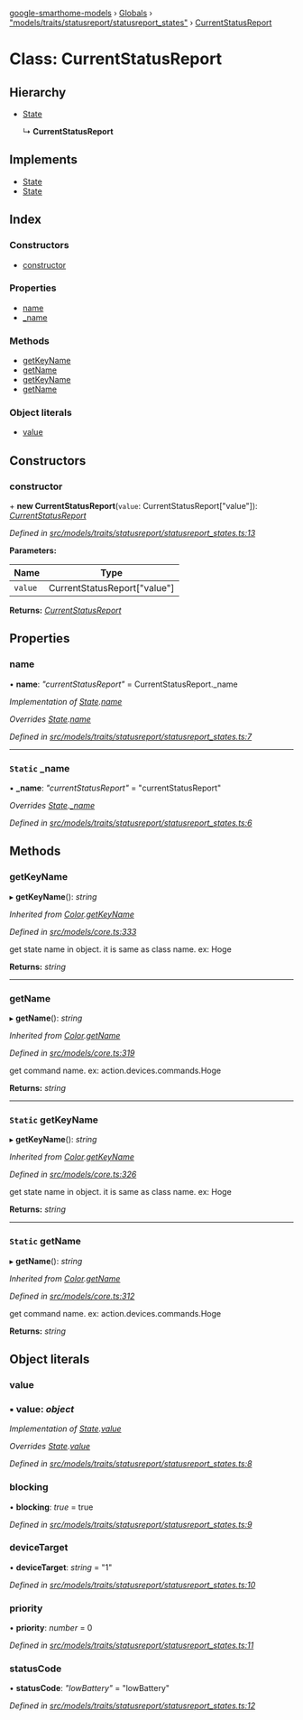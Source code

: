 [google-smarthome-models](../README.md) › [Globals](../globals.md) › ["models/traits/statusreport/statusreport_states"](../modules/_models_traits_statusreport_statusreport_states_.md) › [CurrentStatusReport](_models_traits_statusreport_statusreport_states_.currentstatusreport.md)

# Class: CurrentStatusReport

## Hierarchy

* [State](_models_core_.state.md)

  ↳ **CurrentStatusReport**

## Implements

* [State](../interfaces/_models_interfaces_i_core_.state.md)
* [State](../interfaces/_models_interfaces_i_core_.state.md)

## Index

### Constructors

* [constructor](_models_traits_statusreport_statusreport_states_.currentstatusreport.md#constructor)

### Properties

* [name](_models_traits_statusreport_statusreport_states_.currentstatusreport.md#name)
* [_name](_models_traits_statusreport_statusreport_states_.currentstatusreport.md#static-_name)

### Methods

* [getKeyName](_models_traits_statusreport_statusreport_states_.currentstatusreport.md#getkeyname)
* [getName](_models_traits_statusreport_statusreport_states_.currentstatusreport.md#getname)
* [getKeyName](_models_traits_statusreport_statusreport_states_.currentstatusreport.md#static-getkeyname)
* [getName](_models_traits_statusreport_statusreport_states_.currentstatusreport.md#static-getname)

### Object literals

* [value](_models_traits_statusreport_statusreport_states_.currentstatusreport.md#value)

## Constructors

###  constructor

\+ **new CurrentStatusReport**(`value`: CurrentStatusReport["value"]): *[CurrentStatusReport](_models_traits_statusreport_statusreport_states_.currentstatusreport.md)*

*Defined in [src/models/traits/statusreport/statusreport_states.ts:13](https://github.com/galactic1969/google-smarthome-models/blob/633871f/src/models/traits/statusreport/statusreport_states.ts#L13)*

**Parameters:**

Name | Type |
------ | ------ |
`value` | CurrentStatusReport["value"] |

**Returns:** *[CurrentStatusReport](_models_traits_statusreport_statusreport_states_.currentstatusreport.md)*

## Properties

###  name

• **name**: *"currentStatusReport"* = CurrentStatusReport._name

*Implementation of [State](../interfaces/_models_interfaces_i_core_.state.md).[name](../interfaces/_models_interfaces_i_core_.state.md#name)*

*Overrides [State](_models_core_.state.md).[name](_models_core_.state.md#name)*

*Defined in [src/models/traits/statusreport/statusreport_states.ts:7](https://github.com/galactic1969/google-smarthome-models/blob/633871f/src/models/traits/statusreport/statusreport_states.ts#L7)*

___

### `Static` _name

▪ **_name**: *"currentStatusReport"* = "currentStatusReport"

*Overrides [State](_models_core_.state.md).[_name](_models_core_.state.md#static-_name)*

*Defined in [src/models/traits/statusreport/statusreport_states.ts:6](https://github.com/galactic1969/google-smarthome-models/blob/633871f/src/models/traits/statusreport/statusreport_states.ts#L6)*

## Methods

###  getKeyName

▸ **getKeyName**(): *string*

*Inherited from [Color](_models_traits_colorsetting_colorsetting_states_.color.md).[getKeyName](_models_traits_colorsetting_colorsetting_states_.color.md#static-getkeyname)*

*Defined in [src/models/core.ts:333](https://github.com/galactic1969/google-smarthome-models/blob/633871f/src/models/core.ts#L333)*

get state name in object. it is same as class name. ex: Hoge

**Returns:** *string*

___

###  getName

▸ **getName**(): *string*

*Inherited from [Color](_models_traits_colorsetting_colorsetting_states_.color.md).[getName](_models_traits_colorsetting_colorsetting_states_.color.md#static-getname)*

*Defined in [src/models/core.ts:319](https://github.com/galactic1969/google-smarthome-models/blob/633871f/src/models/core.ts#L319)*

get command name. ex: action.devices.commands.Hoge

**Returns:** *string*

___

### `Static` getKeyName

▸ **getKeyName**(): *string*

*Inherited from [Color](_models_traits_colorsetting_colorsetting_states_.color.md).[getKeyName](_models_traits_colorsetting_colorsetting_states_.color.md#static-getkeyname)*

*Defined in [src/models/core.ts:326](https://github.com/galactic1969/google-smarthome-models/blob/633871f/src/models/core.ts#L326)*

get state name in object. it is same as class name. ex: Hoge

**Returns:** *string*

___

### `Static` getName

▸ **getName**(): *string*

*Inherited from [Color](_models_traits_colorsetting_colorsetting_states_.color.md).[getName](_models_traits_colorsetting_colorsetting_states_.color.md#static-getname)*

*Defined in [src/models/core.ts:312](https://github.com/galactic1969/google-smarthome-models/blob/633871f/src/models/core.ts#L312)*

get command name. ex: action.devices.commands.Hoge

**Returns:** *string*

## Object literals

###  value

### ▪ **value**: *object*

*Implementation of [State](../interfaces/_models_interfaces_i_core_.state.md).[value](../interfaces/_models_interfaces_i_core_.state.md#value)*

*Overrides [State](_models_core_.state.md).[value](_models_core_.state.md#value)*

*Defined in [src/models/traits/statusreport/statusreport_states.ts:8](https://github.com/galactic1969/google-smarthome-models/blob/633871f/src/models/traits/statusreport/statusreport_states.ts#L8)*

###  blocking

• **blocking**: *true* = true

*Defined in [src/models/traits/statusreport/statusreport_states.ts:9](https://github.com/galactic1969/google-smarthome-models/blob/633871f/src/models/traits/statusreport/statusreport_states.ts#L9)*

###  deviceTarget

• **deviceTarget**: *string* = "1"

*Defined in [src/models/traits/statusreport/statusreport_states.ts:10](https://github.com/galactic1969/google-smarthome-models/blob/633871f/src/models/traits/statusreport/statusreport_states.ts#L10)*

###  priority

• **priority**: *number* = 0

*Defined in [src/models/traits/statusreport/statusreport_states.ts:11](https://github.com/galactic1969/google-smarthome-models/blob/633871f/src/models/traits/statusreport/statusreport_states.ts#L11)*

###  statusCode

• **statusCode**: *"lowBattery"* = "lowBattery"

*Defined in [src/models/traits/statusreport/statusreport_states.ts:12](https://github.com/galactic1969/google-smarthome-models/blob/633871f/src/models/traits/statusreport/statusreport_states.ts#L12)*
